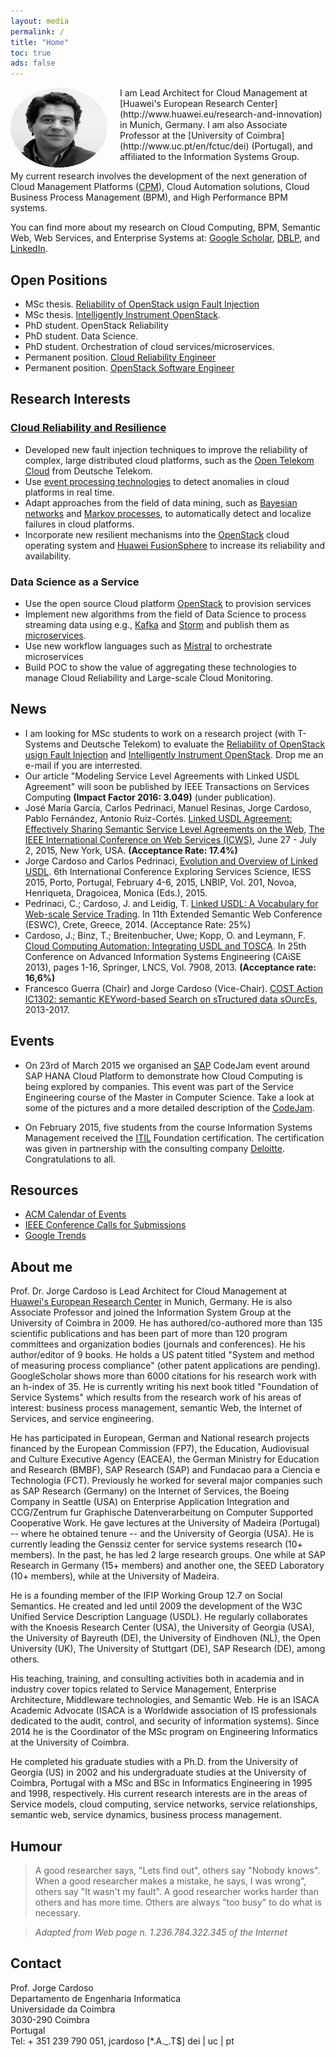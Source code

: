 ```yaml
---
layout: media
permalink: /
title: "Home"
toc: true
ads: false
---
```


<p>

<a href="http://placehold.it/1200x600.gif">
<img src="/images/Jorge_Cardoso.png" height="128" width="155"  style="float:left;margin:0 20px 0 0;"/>
</a>
</p>
I am Lead Architect for Cloud Management at [Huawei's European Research Center](http://www.huawei.eu/research-and-innovation) in Munich, Germany. I am also Associate Professor at the [University of Coimbra](http://www.uc.pt/en/fctuc/dei) (Portugal), and affiliated to the Information Systems Group. 

My current research involves the development of the next generation of Cloud Management Platforms ([CPM](http://www.gartner.com/it-glossary/cloud-management-platforms)), Cloud Automation solutions, Cloud Business Process Management (BPM), and High Performance BPM systems.

You can find more about my research on Cloud Computing, BPM, Semantic Web, Web Services, and Enterprise Systems at:
[Google Scholar](https://scholar.google.de/citations?user=n9JFmAkAAAAJ&hl=en&oi=ao),
[DBLP](http://dblp.uni-trier.de/pers/hd/c/Cardoso:Jorge), and
[LinkedIn](https://www.linkedin.com/profile/view?id=2572343&trk=hp-identity-name).


Open Positions
---------------
+ MSc thesis. [Reliability of OpenStack usign Fault Injection](research/Master_Thesis_Cloud_Resilience_Reliability_Fault-Library-2016-04-12.pdf) 
+ MSc thesis. [Intelligently Instrument OpenStack](research/Master_Thesis_Cloud_Resilience_Reliability_Intelligent_Instrumentation-2016-06-03.pdf).
+ PhD student. OpenStack Reliability
+ PhD student. Data Science.
+ PhD student. Orchestration of cloud services/microservices.
+ Permanent position. [Cloud Reliability Engineer](http://www.stepstone.de/stellenangebote--Cloud-Reliability-Engineer-Muenchen-Huawei-Technologies-Duesseldorf-GmbH--3799684-inline.html)
+ Permanent position. [OpenStack Software Engineer](http://www.stackjobs.io/jobs/68-openstack-software-engineer-huawei)


Research Interests
---------------

### [Cloud Reliability and Resilience](research/cloud_reliability_resilience)  
+ Developed new fault injection techniques to improve the reliability of complex, large distributed cloud platforms, such as the [Open Telekom Cloud](https://cloud.telekom.de/en/) from Deutsche Telekom.
+ Use [event processing technologies](https://en.wikipedia.org/wiki/Storm_(event_processor)) to detect  anomalies in cloud platforms in real time.
+ Adapt approaches from the field of data mining, such as [Bayesian networks](https://en.wikipedia.org/wiki/Bayesian_network) and [Markov processes](https://en.wikipedia.org/wiki/Markov_process), to automatically detect and localize failures in cloud platforms.
+ Incorporate new resilient mechanisms into the [OpenStack](https://www.openstack.org) cloud operating system and [Huawei FusionSphere](http://e.huawei.com/en/products/cloud-computing-dc/cloud-computing/fusionsphere/fusionsphere) to increase its reliability and availability.

### Data Science as a Service
+ Use the open source Cloud platform [OpenStack](https://www.openstack.org) to provision services
+ Implement new algorithms from the field of Data Science to process streaming data using e.g., [Kafka](http://kafka.apache.org) and [Storm](http://storm.apache.org) and publish them as [microservices](http://martinfowler.com/articles/microservices.html). 
+ Use new workflow languages such as [Mistral](https://wiki.openstack.org/wiki/Mistral) to orchestrate microservices 
+ Build POC to show the value of aggregating these technologies to manage Cloud Reliability and Large-scale Cloud Monitoring.

News
---------------

+ I am looking for MSc students to work on a research project (with T-Systems and Deutsche Telekom) to evaluate the [Reliability of OpenStack usign Fault Injection](research/Master_Thesis_Cloud_Resilience_Reliability_Fault-Library-2016-04-12.pdf) and [Intelligently Instrument OpenStack](research/Master_Thesis_Cloud_Resilience_Reliability_Intelligent_Instrumentation-2016-06-03.pdf). Drop me an e-mail if you are interrested. 
+ Our article "Modeling Service Level Agreements with Linked USDL Agreement" will soon be published by IEEE Transactions on Services Computing **(Impact Factor 2016: 3.049)** (under publication).
+ José María García, Carlos Pedrinaci, Manuel Resinas, Jorge Cardoso, Pablo Fernández, Antonio Ruiz-Cortés. [Linked USDL Agreement: Effectively Sharing Semantic Service Level Agreements on the Web](/publications/Papers/CP-2015-079-Linked-USDL-Agreement.pdf), [The IEEE International Conference on Web Services (ICWS)](http://conferences.computer.org/icws/2015/), June 27 - July 2, 2015, New York, USA. **(Acceptance Rate: 17.4%)**
+ Jorge Cardoso and Carlos Pedrinaci, [Evolution and Overview of Linked USDL](/publications/Papers/CP-2015-077-Linked-USDL-Evolution-and-Overview.pdf). 6th International Conference Exploring Services Science, IESS 2015, Porto, Portugal, February 4-6, 2015, LNBIP, Vol. 201, Novoa, Henriqueta, Dragoicea, Monica (Eds.), 2015.
+ Pedrinaci, C.; Cardoso, J. and Leidig, T. [Linked USDL: A Vocabulary for Web-scale Service Trading](/publications/Papers/CP-2014-073-ESWC-Linked-USDL.pdf).  In 11th Extended Semantic Web Conference (ESWC), Crete, Greece, 2014. (Acceptance Rate: 25%) 
+ Cardoso, J.; Binz, T.; Breitenbucher, Uwe; Kopp, O. and Leymann, F. [Cloud Computing Automation: Integrating USDL and TOSCA](/publications/Papers/CP-2013-068-CAISE-USDL-and-TOSCA.pdf). In 25th Conference on Advanced Information Systems Engineering (CAiSE  2013), pages 1-16, Springer, LNCS, Vol. 7908, 2013. **(Acceptance rate: 16,6%)**
+ Francesco Guerra (Chair) and Jorge Cardoso (Vice-Chair). [COST Action IC1302: semantic KEYword-based Search on sTructured data sOurcEs](http://www.keystone-cost.eu), 2013-2017.



Events
---------------

+ On 23rd of March 2015 we organised an [SAP](http://www.sap.com) CodeJam event around SAP HANA Cloud Platform to demonstrate how Cloud Computing is being explored by companies. This event was part of the Service Engineering course of the Master in Computer Science. Take a look at some of the pictures and a more detailed description of the [CodeJam](http://scn.sap.com/community/events/codejam/blog/2015/03/25/sap-codejam-event-in-coimbra-sap-hana-cloud).

+ On February 2015, five students from the course Information Systems Management received the [ITIL](https://www.axelos.com/best-practice-solutions/itil/what-is-itil) Foundation certification. The certification was given in partnership with the consulting company [Deloitte](http://www2.deloitte.com/us/en.html?icid=global_site_selector_us). Congratulations to all.


Resources
---------------
+ [ACM Calendar of Events](http://campus.acm.org/calendar/)
+ [IEEE Conference Calls for Submissions](http://www.ieee.org/conferences_events/index.html)
+ [Google Trends](http://www.google.com/trends)


About me
---------------
Prof. Dr. Jorge Cardoso is Lead Architect for Cloud Management at [Huawei's European Research Center](http://www.huawei.eu/research-and-innovation) in Munich, Germany. He is also Associate Professor and joined the Information System Group at the University of Coimbra in 2009. He has authored/co-authored more than 135 scientific publications and has been part of more than 120 program committees and organization bodies (journals and conferences). He his author/editor of 9 books. He holds a US patent titled "System and method of measuring process compliance" (other patent applications are pending). GoogleScholar shows more than 6000 citations for his research work with an h-index of 35. He is currently writing his next book titled "Foundation of Service Systems" which results from the research work of his areas of interest: business process management, semantic Web, the Internet of Services, and service engineering.

He has participated in European, German and National research projects financed by the European Commission (FP7), the Education, Audiovisual and Culture Executive Agency (EACEA), the German Ministry for Education and Research (BMBF), SAP Research (SAP) and Fundacao para a Ciencia e Technologia (FCT). Previously he worked for several major companies such as SAP Research (Germany) on the Internet of Services, the Boeing Company in Seattle (USA) on Enterprise Application Integration and CCG/Zentrum fur Graphische Datenverarbeitung on Computer Supported Cooperative Work. He gave lectures at the University of Madeira (Portugal) -- where he obtained tenure -- and the University of Georgia (USA). He is currently leading the Genssiz center for service systems research (10+ members). In the past, he has led 2 large research groups. One while at SAP Research in Germany (15+ members) and another one, the SEED Laboratory (10+ members), while at the University of Madeira.

He is a founding member of the IFIP Working Group 12.7 on Social Semantics. He created and led until 2009 the development of the W3C Unified Service Description Language (USDL). He regularly collaborates with the Knoesis Research Center (USA), the University of Georgia (USA), the University of Bayreuth (DE), the University of Eindhoven (NL), the Open University (UK), The University of Stuttgart (DE), SAP Research (DE), among others.

His teaching, training, and consulting activities both in academia and in industry cover topics related to Service Management, Enterprise Architecture, Middleware technologies, and Semantic Web. He is an ISACA Academic Advocate (ISACA is a Worldwide association of IS professionals dedicated to the audit, control, and security of information systems). Since 2014 he is the Coordinator of the MSc program on Engineering Informatics at the University of Coimbra.

He completed his graduate studies with a Ph.D. from the University of Georgia (US) in 2002 and his undergraduate studies at the University of Coimbra, Portugal with a MSc and BSc in Informatics Engineering in 1995 and 1998, respectively.
His current research interests are in the areas of Service models, cloud computing, service networks, service relationships, semantic web, service dynamics, business process management.



Humour
---------------

<blockquote><p>
A good researcher says, "Lets find out", others say "Nobody knows". When a good researcher makes a mistake, he says, I was wrong", others say "It wasn't my fault". A good researcher works harder than others and has more time. Others are always "too busy" to do what is necessary.</p>
</blockquote>

<blockquote>
  <p><cite><em>Adapted from Web page n. 1.236.784.322.345 of the Internet</em></cite></p>
</blockquote>


Contact
---------------
<p class="notice">
Prof. Jorge Cardoso<br>
Departamento de Engenharia Informatica<br>
Universidade da Coimbra<br>
3030-290 Coimbra<br>
Portugal<br>
Tel: + 351 239 790 051, jcardoso [*.A._.T$] dei | uc | pt <br>
</p>
